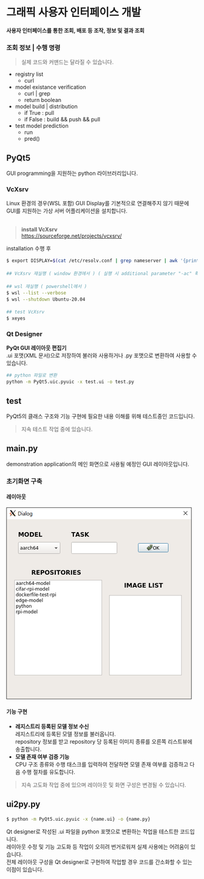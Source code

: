 # 그래픽 사용자 인터페이스 개발
**사용자 인터페이스를 통한 조회, 배포 등 조작, 정보 및 결과 조회**<br>

### 조회 정보 | 수행 명령
> 실제 코드와 커맨드는 달라질 수 있습니다.<br>
- registry list
  - curl
- model existance verification
  - curl | grep
  - return boolean
- model build | distribution
  - if True : pull
  - if False : build && push && pull
- test model prediction
  - run
  - pred()

## PyQt5
GUI programming을 지원하는 python 라이브러리입니다.<br>

### VcXsrv
Linux 환경의 경우(WSL 포함) GUI Display를 기본적으로 연결해주지 않기 때문에 GUI를 지원하는 가상 서버 어플리케이션을 설치합니다.<br>
<br>
> **install VcXsrv**<br>
> https://sourceforge.net/projects/vcxsrv/

installation 수행 후
```bash
$ export DISPLAY=$(cat /etc/resolv.conf | grep nameserver | awk '{print $2}'):0

## VcXsrv 재실행 ( window 환경에서 ) ( 실행 시 additional parameter "-ac" 확인 )

## wsl 재실행 ( powershell에서 )
$ wsl --list --verbose
$ wsl --shutdown Ubuntu-20.04

## test VcXsrv
$ xeyes
```

### Qt Designer
**PyQt GUI 레이아웃 편집기**<br>
.ui 포맷(XML 문서)으로 저장하여 불러와 사용하거나 .py 포맷으로 변환하여 사용할 수 있습니다.<br>
```bash
## python 파일로 변환
python -m PyQt5.uic.pyuic -x test.ui -o test.py
```

## test
PyQt5의 클래스 구조와 기능 구현에 필요한 내용 이해를 위해 테스트중인 코드입니다.<br>
> 지속 테스트 작업 중에 있습니다.

## main.py
demonstration application의 메인 화면으로 사용될 예정인 GUI 레이아웃입니다.<br>

### 초기화면 구축

#### 레이아웃
![](./img4doc/init.png)

#### 기능 구현
- **레지스트리 등록된 모델 정보 수신**<br>
  레지스트리에 등록된 모델 정보를 불러옵니다.<br>
  repository 정보를 받고 repository 당 등록된 이미지 종류를 오른쪽 리스트뷰에 송출합니다.
- **모델 존재 여부 검증 기능**<br>
  CPU 구조 종류와 수행 태스크를 입력하여 전달하면 모델 존재 여부를 검증하고 다음 수행 절차를 유도합니다.

> 지속 고도화 작업 중에 있으며 레이아웃 및 화면 구성은 변경될 수 있습니다.

## ui2py.py
```bash
$ python -m PyQt5.uic.pyuic -x {name.ui} -o {name.py}
```
Qt designer로 작성된 .ui 파일을 python 포맷으로 변환하는 작업을 테스트한 코드입니다.<br>
레이아웃 수정 및 기능 고도화 등 작업이 오히려 번거로워져 실제 사용에는 어려움이 있습니다.<br>
전체 레이아웃 구성을 Qt designer로 구현하여 작업할 경우 코드를 간소화할 수 있는 이점이 있습니다.
